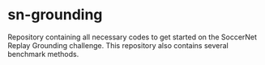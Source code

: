 # sn-grounding
Repository containing all necessary codes to get started on the SoccerNet Replay Grounding challenge. This repository also contains several benchmark methods.
